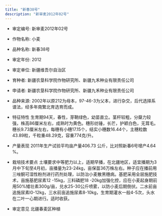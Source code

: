 ```yaml
---
title: "新春38号"
description: "新审麦2012年02号"
---
```

* 审定编号:  新审麦2012年02号

*  作物名称:  小麦

*  品种名称:  新春38号

*  审定年份:  2012

*  审定单位:  新疆维吾尔自治区

* 育种者:  新疆农垦科学院作物研究所、新疆九禾种业有限责任公司

*  申请者:  新疆农垦科学院作物研究所、新疆九禾种业有限责任公司

*  品种来源:  2002年以原212为母本，97-46-3为父本，进行杂交，后代选择系谱法，经多年南繁北育选育而成。

*  特征特性
生育期94天，春性，芽鞘绿色，幼苗直立。茎秆较粗，分蘖力较强，株高86厘米左右，成熟时为黄色。穗形纺锤，长芒，护颖白色，无茸毛。穗长9.73厘米左右，每穗有小穗17.15个，结实小穗数16.44个，主穗粒数43.89粒，千粒重48.29克，容重774克/升。

*  产量表现
2011年生产试验平均亩产量406.73 公斤，比对照新春6号增产4.64 %。

*  栽培技术要点
土壤要求中等肥力以上，适期早播，在北疆地区，适宜播期为3月中下旬至4月初，亩播量为23-24kg，亩保苗36万株左右。种子应在播前用三唑酮可湿性粉剂进行药剂处理，以防治小麦散黑穗病。基肥采用全层施肥技术，亩施基肥尿素12 -15kg，三料磷肥18 -20kg加强化控，应在小麦起身期前用50%矮壮素300g/亩，兑水25-30公斤喷雾，以防小麦后期倒伏。二水前亩追施尿素l0-12kg，三水前亩追施尿素8-10kg，生育期灌水一般4-5次，头水在二叶一心期进行。适时收获。

*  审定意见
北疆春麦区种植
